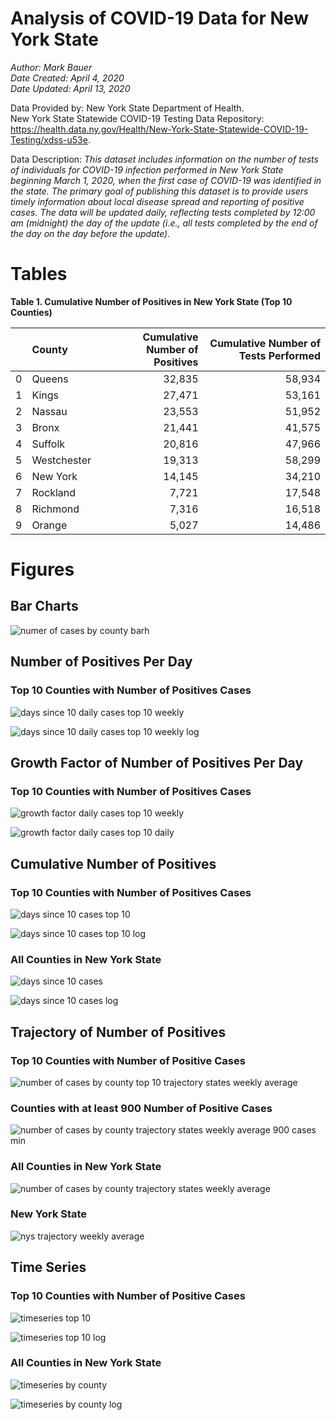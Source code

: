 # Analysis of COVID-19 Data for New York State

*Author: Mark Bauer*  
*Date Created: April 4, 2020*  
*Date Updated: April 13, 2020*

Data Provided by: New York State Department of Health.  
New York State Statewide COVID-19 Testing Data Repository:  
https://health.data.ny.gov/Health/New-York-State-Statewide-COVID-19-Testing/xdss-u53e.     


Data Description: *This dataset includes information on the number of tests of individuals for COVID-19 infection performed in New York State beginning March 1, 2020, when the first case of COVID-19 was identified in the state. The primary goal of publishing this dataset is to provide users timely information about local disease spread and reporting of positive cases. The data will be updated daily, reflecting tests completed by 12:00 am (midnight) the day of the update (i.e., all tests completed by the end of the day on the day before the update).*


# Tables

**Table 1. Cumulative Number of Positives in New York State (Top 10 Counties)**

|    | County      | Cumulative Number of Positives   | Cumulative Number of Tests Performed   |
|---:|:------------|---------------------------------:|---------------------------------------:|
|  0 | Queens      | 32,835                           | 58,934                                 |
|  1 | Kings       | 27,471                           | 53,161                                 |
|  2 | Nassau      | 23,553                           | 51,952                                 |
|  3 | Bronx       | 21,441                           | 41,575                                 |
|  4 | Suffolk     | 20,816                           | 47,966                                 |
|  5 | Westchester | 19,313                           | 58,299                                 |
|  6 | New York    | 14,145                           | 34,210                                 |
|  7 | Rockland    | 7,721                            | 17,548                                 |
|  8 | Richmond    | 7,316                            | 16,518                                 |
|  9 | Orange      | 5,027                            | 14,486                                 | 


# Figures


## Bar Charts

![numer of cases by county  barh](figures/cases-by-county-barh.png)  


##  Number of Positives Per Day
### Top 10 Counties with Number of Positives Cases

![days since 10 daily cases top 10 weekly](figures/10-cases-timeseries-by-county-top-10-weekly.png)

![days since 10 daily cases top 10 weekly log](figures/10-cases-timeseries-by-county-top-10-weekly-log.png) 


##  Growth Factor of Number of Positives Per Day
### Top 10 Counties with Number of Positives Cases

![growth factor daily cases top 10 weekly](figures/growth-factor-by-county-top-10-weekly.png)

![growth factor daily cases top 10 daily](figures/growth-factor-by-county-top-10.png)

##  Cumulative Number of Positives
### Top 10 Counties with Number of Positives Cases
![days since 10 cases top 10](figures/10-cases-timeseries-by-county-top-10.png)

![days since 10 cases top 10 log](figures/10-cases-timeseries-by-county-top-10-log.png)

### All Counties in New York State
![days since 10 cases](figures/10-cases-timeseries-by-county.png)

![days since 10 cases log](figures/10-cases-timeseries-by-county-log.png)  


## Trajectory of Number of Positives
### Top 10 Counties with Number of Positive Cases
![number of cases by county top 10 trajectory states weekly average](figures/trajectory-nys-county-top-ten-log-log.png)

### Counties with at least 900 Number of Positive Cases
![number of cases by county trajectory states weekly average 900 cases min](figures/trajectory-nys-county-log-log-scatter-x-limit.png)

### All Counties in New York State
![number of cases by county trajectory states weekly average](figures/trajectory-nys-county-log-log-scatter.png)

### New York State
![nys trajectory weekly average](figures/trajectory-nys-log-log.png)  


## Time Series
### Top 10 Counties with Number of Positive Cases
![timeseries top 10](figures/timeseries-by-county-top-10.png)

![timeseries top 10 log](figures/timeseries-by-county-top-10-log.png)

### All Counties in New York State
![timeseries by county](figures/timeseries-by-county.png)

![timeseries by county log](figures/timeseries-by-county-log.png)








